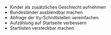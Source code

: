 * Kinder als zusätzliches Geschlecht aufnehmen
* Bundesländer ausblendbar machen
* Abfrage der tty-Schnittstellen vereinfachen
* Aufzählung auf Startseite verbessern
* Startlisten versteckbar machen
